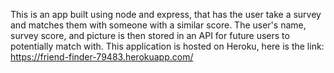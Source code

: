 This is an app built using node and express, that has the user take a survey and matches them with someone with a similar score. The user's name, survey score, and picture is then stored in an API for future users to potentially match with. This application is hosted on Heroku, here is the link: https://friend-finder-79483.herokuapp.com/
